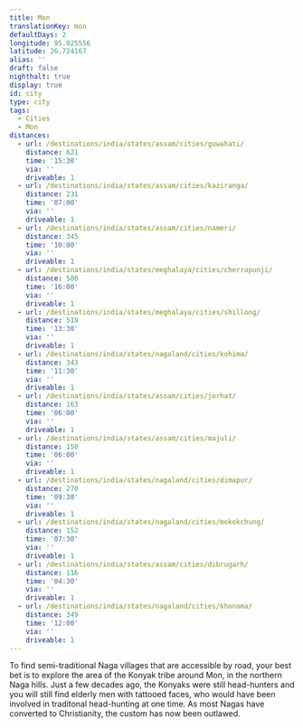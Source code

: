 ```yaml
---
title: Mon
translationKey: mon
defaultDays: 2
longitude: 95.025556
latitude: 26.724167
alias: ''
draft: false
nighthalt: true
display: true
id: city
type: city
tags:
  - Cities
  - Mon
distances:
  - url: /destinations/india/states/assam/cities/guwahati/
    distance: 621
    time: '15:30'
    via: ''
    driveable: 1
  - url: /destinations/india/states/assam/cities/kaziranga/
    distance: 231
    time: '07:00'
    via: ''
    driveable: 1
  - url: /destinations/india/states/assam/cities/nameri/
    distance: 345
    time: '10:00'
    via: ''
    driveable: 1
  - url: /destinations/india/states/meghalaya/cities/cherrapunji/
    distance: 580
    time: '16:00'
    via: ''
    driveable: 1
  - url: /destinations/india/states/meghalaya/cities/shillong/
    distance: 519
    time: '13:30'
    via: ''
    driveable: 1
  - url: /destinations/india/states/nagaland/cities/kohima/
    distance: 343
    time: '11:30'
    via: ''
    driveable: 1
  - url: /destinations/india/states/assam/cities/jorhat/
    distance: 163
    time: '06:00'
    via: ''
    driveable: 1
  - url: /destinations/india/states/assam/cities/majuli/
    distance: 150
    time: '06:00'
    via: ''
    driveable: 1
  - url: /destinations/india/states/nagaland/cities/dimapur/
    distance: 270
    time: '09:30'
    via: ''
    driveable: 1
  - url: /destinations/india/states/nagaland/cities/mokokchung/
    distance: 152
    time: '07:30'
    via: ''
    driveable: 1
  - url: /destinations/india/states/assam/cities/dibrugarh/
    distance: 116
    time: '04:30'
    via: ''
    driveable: 1
  - url: /destinations/india/states/nagaland/cities/khonoma/
    distance: 349
    time: '12:00'
    via: ''
    driveable: 1
---
```





















































































To find semi-traditional Naga villages that are accessible by road, your best bet is to explore the area of the Konyak tribe around Mon, in the northern Naga hills. Just a few decades ago, the Konyaks were still head-hunters and you will still find elderly men with tattooed faces, who would have been involved in traditonal head-hunting at one time. As most Nagas have converted to Christianity, the custom has now been outlawed.